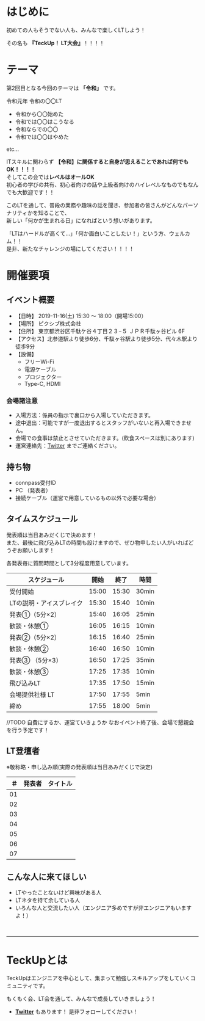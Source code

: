 # はじめに

初めての人もそうでない人も、みんなで楽しくLTしよう！

その名も **『TeckUp！ LT大会』**！！！！

# テーマ

第2回目となる今回のテーマは **「令和」** です。</br>

令和元年 令和の〇〇LT 

 - 令和から〇〇始めた
 - 令和では〇〇はこうなる
 - 令和ならでの〇〇
 - 令和では〇〇はやめた

etc...

ITスキルに関わらず **【令和】に関係すると自身が思えることであれば何でもOK！！！！**</br>
そしてこの会では**レベルはオールOK**</br>
初心者の学びの共有、初心者向けの話や上級者向けのハイレベルなものでもなんでも大歓迎です！！

このLTを通して、普段の業務や趣味の話を聞き、参加者の皆さんがどんなパーソナリティかを知ることで、</br>
新しい「何かが生まれる日」になればという想いがあります。</br>

「LTはハードルが高くて…」「何か面白いことしたい！」という方、ウェルカム！！</br>
是非、新たなチャレンジの場にしてください！！！！


# 開催要項

## イベント概要

* 【日時】 2019-11-16(土) 15:30 ～ 18:00（開場15:00）
* 【場所】 ピクシブ株式会社
* 【住所】 東京都渋谷区千駄ケ谷４丁目２３−５ ＪＰＲ千駄ヶ谷ビル 6F
* 【アクセス】北参道駅より徒歩6分、千駄ヶ谷駅より徒歩5分、代々木駅より徒歩9分
* 【設備】
    * フリーWi-Fi
    * 電源ケーブル
    * プロジェクター
    * Type-C, HDMI

### 会場諸注意
* 入場方法：係員の指示で裏口から入場していただきます。
* 途中退出：可能ですが一度退出するとスタッフがいないと再入場できません。
* 会場での食事は禁止とさせていただきます。(飲食スペースは別にあります)
* 運営連絡先：[Twitter](https://twitter.com/teckup_tokyo) までご連絡ください。

## 持ち物

* connpass受付ID
* PC （発表者）
* 接続ケーブル（運営で用意しているもの以外で必要な場合）

## タイムスケジュール

発表順は当日あみだくじで決めます！</br>
また、最後に飛び込みLTの時間も設けますので、ぜひ物申したい人がいればどうぞお願いします！

各発表毎に質問時間として3分程度用意しています。

| スケジュール             | 開始  | 終了  |時間 |
| ---------------- | ----- | ----- |----- |
| 受付開始  |15:00|15:30|30min|
| LTの説明・アイスブレイク |15:30|15:40|10min|
| 発表①（5分×2）|15:40|16:05|25min|
| 歓談・休憩①       |16:05|16:15|10min|
| 発表②（5分×2）  |16:15|16:40|25min|
| 歓談・休憩②       |16:40|16:50|10min|
| 発表③ （5分×3）|16:50|17:25|35min|
| 歓談・休憩③|17:25|17:35|10min|
| 飛び込みLT |17:35|17:50|15min|
| 会場提供社様 LT |17:50|17:55|5min|
| 締め|17:55|18:00|5min|


//TODO 自費にするか、運営ていきょうか
なおイベント終了後、会場で懇親会を行う予定です！

## LT登壇者

※敬称略・申し込み順(実際の発表順は当日あみだくじで決定)</br>

| ＃ | 発表者 | タイトル |
| ---: | --- | --- |
| 01 | []() | |
| 02 | []() | |
| 03 | []() | |
| 04 | []() | |
| 05 | []() | |
| 06 | []() | |
| 07 | []() | |

## こんな人に来てほしい
- LTやったことないけど興味がある人
- LTネタを持て余している人
- いろんな人と交流したい人（エンジニア多めですが非エンジニアもいますよ！）
</br>

---

# TeckUpとは

TeckUpはエンジニアを中心として、集まって勉強しスキルアップをしていくコミュニティです。</br>

もくもく会、LT会を通して、みんなで成長していきましょう！</br>


- **[Twitter](https://twitter.com/teckup_tokyo)**  もあります！ 是非フォローしてください！
